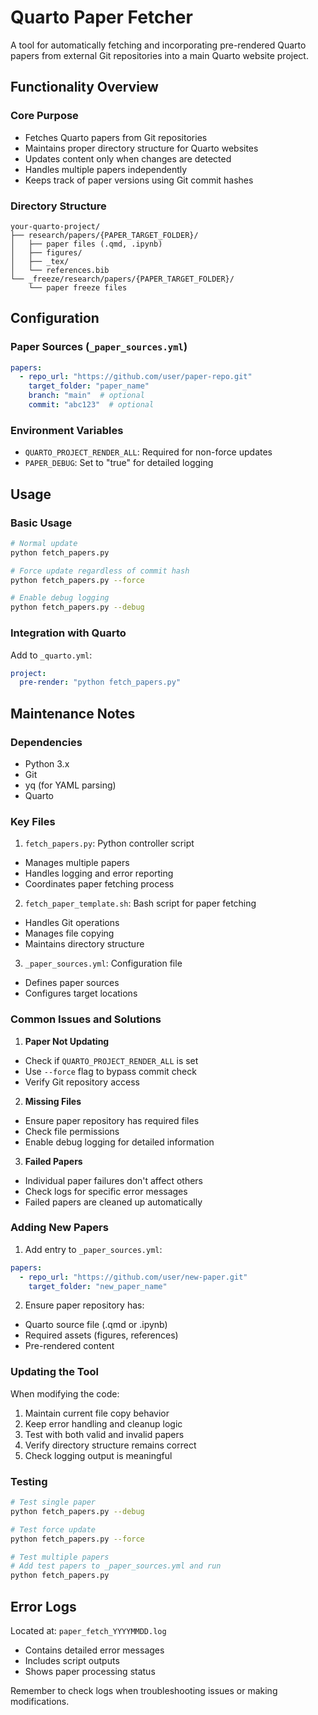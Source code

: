 # Quarto Paper Fetcher

A tool for automatically fetching and incorporating pre-rendered Quarto papers from external Git repositories into a main Quarto website project.

## Functionality Overview

### Core Purpose

- Fetches Quarto papers from Git repositories
- Maintains proper directory structure for Quarto websites
- Updates content only when changes are detected
- Handles multiple papers independently
- Keeps track of paper versions using Git commit hashes

### Directory Structure

```
your-quarto-project/
├── research/papers/{PAPER_TARGET_FOLDER}/
│   ├── paper files (.qmd, .ipynb)
│   ├── figures/
│   ├── _tex/
│   └── references.bib
└── _freeze/research/papers/{PAPER_TARGET_FOLDER}/
    └── paper freeze files
```

## Configuration

### Paper Sources (`_paper_sources.yml`)

```yaml
papers:
  - repo_url: "https://github.com/user/paper-repo.git"
    target_folder: "paper_name"
    branch: "main"  # optional
    commit: "abc123"  # optional
```

### Environment Variables

- `QUARTO_PROJECT_RENDER_ALL`: Required for non-force updates
- `PAPER_DEBUG`: Set to "true" for detailed logging

## Usage

### Basic Usage

```bash
# Normal update
python fetch_papers.py

# Force update regardless of commit hash
python fetch_papers.py --force

# Enable debug logging
python fetch_papers.py --debug
```

### Integration with Quarto

Add to `_quarto.yml`:

```yaml
project:
  pre-render: "python fetch_papers.py"
```

## Maintenance Notes

### Dependencies

- Python 3.x
- Git
- yq (for YAML parsing)
- Quarto

### Key Files

1. `fetch_papers.py`: Python controller script

  - Manages multiple papers
  - Handles logging and error reporting
  - Coordinates paper fetching process

2. `fetch_paper_template.sh`: Bash script for paper fetching

  - Handles Git operations
  - Manages file copying
  - Maintains directory structure

3. `_paper_sources.yml`: Configuration file

  - Defines paper sources
  - Configures target locations

### Common Issues and Solutions

1. **Paper Not Updating**

  - Check if `QUARTO_PROJECT_RENDER_ALL` is set
  - Use `--force` flag to bypass commit check
  - Verify Git repository access

2. **Missing Files**

  - Ensure paper repository has required files
  - Check file permissions
  - Enable debug logging for detailed information

3. **Failed Papers**

  - Individual paper failures don't affect others
  - Check logs for specific error messages
  - Failed papers are cleaned up automatically

### Adding New Papers

1. Add entry to `_paper_sources.yml`:

  ```yaml
  papers:
    - repo_url: "https://github.com/user/new-paper.git"
      target_folder: "new_paper_name"
  ```

2. Ensure paper repository has:

  - Quarto source file (.qmd or .ipynb)
  - Required assets (figures, references)
  - Pre-rendered content

### Updating the Tool

When modifying the code:

1. Maintain current file copy behavior
2. Keep error handling and cleanup logic
3. Test with both valid and invalid papers
4. Verify directory structure remains correct
5. Check logging output is meaningful

### Testing

```bash
# Test single paper
python fetch_papers.py --debug

# Test force update
python fetch_papers.py --force

# Test multiple papers
# Add test papers to _paper_sources.yml and run
python fetch_papers.py
```

## Error Logs

Located at: `paper_fetch_YYYYMMDD.log`

- Contains detailed error messages
- Includes script outputs
- Shows paper processing status

Remember to check logs when troubleshooting issues or making modifications.
